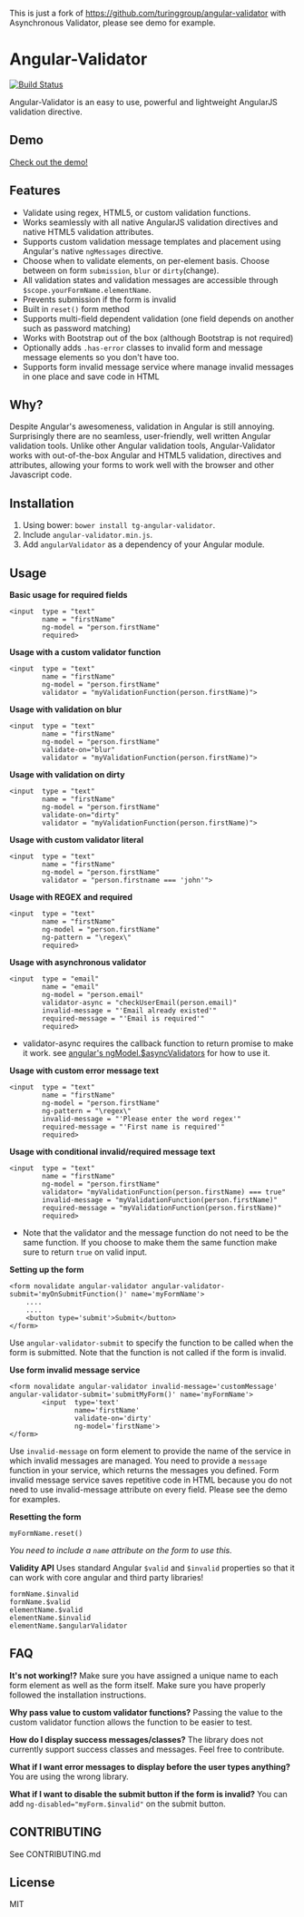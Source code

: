 This is just a fork of https://github.com/turinggroup/angular-validator with Asynchronous Validator, please see demo for example.

# Angular-Validator
[![Build Status](https://travis-ci.org/turinggroup/angular-validator.png)](https://travis-ci.org/turinggroup/angular-validator)

Angular-Validator is an easy to use, powerful and lightweight AngularJS validation directive.

## Demo
[Check out the demo!](http://plnkr.co/edit/XbDYKrM2QUf8g1ubTHma?p=preview)

## Features
* Validate using regex, HTML5, or custom validation functions.
* Works seamlessly with all native AngularJS validation directives and native HTML5 validation attributes.
* Supports custom validation message templates and placement using Angular's native `ngMessages` directive.
* Choose when to validate elements, on per-element basis. Choose between on form `submission`, `blur` or `dirty`(change).
* All validation states and validation messages are accessible through `$scope.yourFormName.elementName`.
* Prevents submission if the form is invalid
* Built in `reset()` form method
* Supports multi-field dependent validation (one field depends on another such as password matching)
* Works with Bootstrap out of the box (although Bootstrap is not required)
* Optionally adds `.has-error` classes to invalid form and message message elements so you don't have too.
* Supports form invalid message service where manage invalid messages in one place and save code in HTML

## Why?
Despite Angular's awesomeness, validation in Angular is still annoying. Surprisingly there are no seamless, user-friendly, well written Angular validation tools. Unlike other Angular validation tools, Angular-Validator works with out-of-the-box Angular and HTML5 validation, directives and attributes, allowing your forms to work well with the browser and other Javascript code.

## Installation
1. Using bower:  `bower install tg-angular-validator`.
2. Include `angular-validator.min.js`.
3. Add `angularValidator` as a dependency of your Angular module.

## Usage

**Basic usage for required fields**
```
<input  type = "text"
        name = "firstName"
        ng-model = "person.firstName"
        required>
```

**Usage with a custom validator function**
```
<input  type = "text"
        name = "firstName"
        ng-model = "person.firstName"
        validator = "myValidationFunction(person.firstName)">
```

**Usage with validation on blur**
```
<input  type = "text"
        name = "firstName"
        ng-model = "person.firstName"
        validate-on="blur"
        validator = "myValidationFunction(person.firstName)">
```

**Usage with validation on dirty**
```
<input  type = "text"
        name = "firstName"
        ng-model = "person.firstName"
        validate-on="dirty"
        validator = "myValidationFunction(person.firstName)">
```

**Usage with custom validator literal**
```
<input  type = "text"
        name = "firstName"
        ng-model = "person.firstName"
        validator = "person.firstname === 'john'">
```

**Usage with REGEX and required**
```
<input  type = "text"
        name = "firstName"
        ng-model = "person.firstName"
        ng-pattern = "\regex\"
        required>
```

**Usage with asynchronous validator**

```
<input  type = "email"
        name = "email"
        ng-model = "person.email"
        validator-async = "checkUserEmail(person.email)"
        invalid-message = "'Email already existed'"
        required-message = "'Email is required'"
        required>
```

* validator-async requires the callback function to return promise to make it work. see [angular's ngModel.$asyncValidators](https://docs.angularjs.org/api/ng/type/ngModel.NgModelController) for how to use it.

**Usage with custom error message text**
```
<input  type = "text"
        name = "firstName"
        ng-model = "person.firstName"
        ng-pattern = "\regex\"
        invalid-message = "'Please enter the word regex'"
        required-message = "'First name is required'"
        required>
```

**Usage with conditional invalid/required message text**
```
<input  type = "text"
        name = "firstName"
        ng-model = "person.firstName"
        validator= "myValidationFunction(person.firstName) === true"
        invalid-message = "myValidationFunction(person.firstName)"
        required-message = "myValidationFunction(person.firstName)"
        required>
```
* Note that the validator and the message function do not need to be the same function. If you choose to make them the same function make sure to return `true` on valid input.  

**Setting up the form**
```
<form novalidate angular-validator angular-validator-submit='myOnSubmitFunction()' name='myFormName'>
    ....
    ....
    <button type='submit'>Submit</button>
</form>
```
Use `angular-validator-submit` to specify the function to be called when the form is submitted. Note that the function is not called if the form is invalid.


**Use form invalid message service**
```
<form novalidate angular-validator invalid-message='customMessage' angular-validator-submit='submitMyForm()' name='myFormName'>
        <input  type='text'
                name='firstName'
                validate-on='dirty'
                ng-model='firstName'>
</form>
```
Use `invalid-message` on form element to provide the name of the service in which invalid messages are managed. You need to provide a `message` function in your service, which returns the messages you defined. Form invalid message service saves repetitive code in HTML because you do not need to use invalid-message attribute on every field. Please see the demo for examples.

**Resetting the form**
```
myFormName.reset()
```
*You need to include a `name` attribute on the form to use this.*


**Validity API**
Uses standard Angular `$valid` and `$invalid` properties so that it can work with core angular and third party libraries!
```
formName.$invalid
formName.$valid
elementName.$valid
elementName.$invalid
elementName.$angularValidator
```

## FAQ
**It's not working!?**
Make sure you have assigned a unique name to each form element as well as the form itself. Make sure you have properly followed the installation instructions.

**Why pass value to custom validator functions?**
Passing the value to the custom validator function allows the function to be easier to test.

**How do I display success messages/classes?**
The library does not currently support success classes and messages. Feel free to contribute.

**What if I want error messages to display before the user types anything?**
You are using the wrong library.

**What if I want to disable the submit button if the form is invalid?**
You can add `ng-disabled="myForm.$invalid"` on the submit button.


## CONTRIBUTING
See CONTRIBUTING.md

## License
MIT
